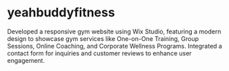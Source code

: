 # yeahbuddyfitness
Developed a responsive gym website using Wix Studio, featuring a modern design to showcase gym services like One-on-One Training, Group Sessions, Online Coaching, and Corporate Wellness Programs. Integrated a contact form for inquiries and customer reviews to enhance user engagement.
